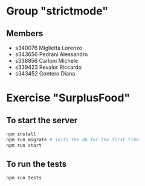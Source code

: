 # Group "strictmode"

## Members
- s340076 Miglietta Lorenzo
- s343656 Pedrani Alessandro
- s338856 Carloni Michele
- s339423 Revalor Riccardo
- s343452 Gontero Diana

# Exercise "SurplusFood"

## To start the server
```sh
npm install
npm run migrate # inits the db for the first time
npm run start
```

## To run the tests
```sh
npm run tests
```